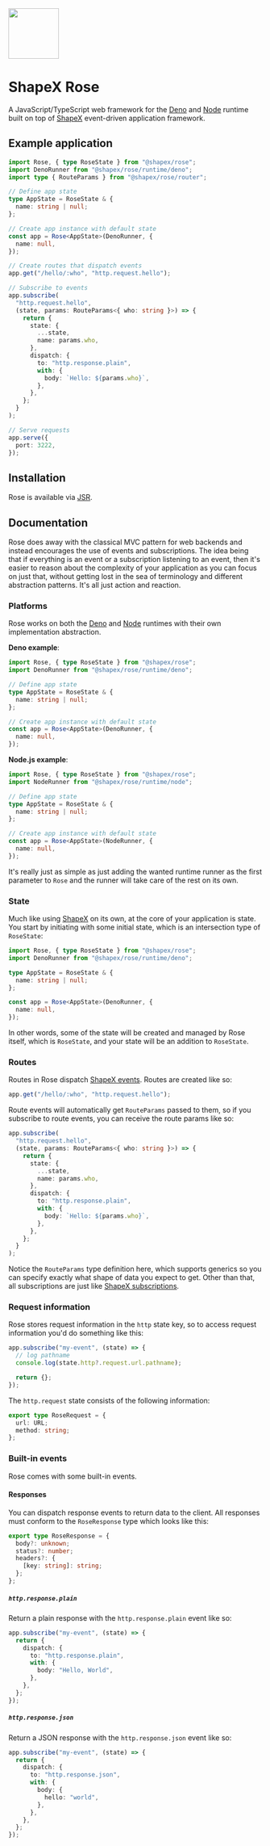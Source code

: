 <img src="https://github.com/user-attachments/assets/803506b1-759c-4142-bf75-141efa122641" width="100" height="100" />

# ShapeX Rose

A JavaScript/TypeScript web framework for the [Deno](https://deno.com) and [Node](https://nodejs.org) runtime built on top of [ShapeX](https://github.com/tryshapex/shapex) event-driven application framework.

## Example application

```typescript
import Rose, { type RoseState } from "@shapex/rose";
import DenoRunner from "@shapex/rose/runtime/deno";
import type { RouteParams } from "@shapex/rose/router";

// Define app state
type AppState = RoseState & {
  name: string | null;
};

// Create app instance with default state
const app = Rose<AppState>(DenoRunner, {
  name: null,
});

// Create routes that dispatch events
app.get("/hello/:who", "http.request.hello");

// Subscribe to events
app.subscribe(
  "http.request.hello",
  (state, params: RouteParams<{ who: string }>) => {
    return {
      state: {
        ...state,
        name: params.who,
      },
      dispatch: {
        to: "http.response.plain",
        with: {
          body: `Hello: ${params.who}`,
        },
      },
    };
  }
);

// Serve requests
app.serve({
  port: 3222,
});
```

## Installation

Rose is available via [JSR](https://jsr.io/@shapex/rose).

## Documentation

Rose does away with the classical MVC pattern for web backends and instead encourages the use of events and subscriptions. The idea being that if everything is an event or a subscription listening to an event, then it's easier to reason about the complexity of your application as you can focus on just that, without getting lost in the sea of terminology and different abstraction patterns. It's all just action and reaction.

### Platforms

Rose works on both the [Deno](https://deno.com) and [Node](https://nodejs.org) runtimes with their own implementation abstraction.

**Deno example**:

```typescript
import Rose, { type RoseState } from "@shapex/rose";
import DenoRunner from "@shapex/rose/runtime/deno";

// Define app state
type AppState = RoseState & {
  name: string | null;
};

// Create app instance with default state
const app = Rose<AppState>(DenoRunner, {
  name: null,
});
```

**Node.js example**:

```typescript
import Rose, { type RoseState } from "@shapex/rose";
import NodeRunner from "@shapex/rose/runtime/node";

// Define app state
type AppState = RoseState & {
  name: string | null;
};

// Create app instance with default state
const app = Rose<AppState>(NodeRunner, {
  name: null,
});
```

It's really just as simple as just adding the wanted runtime runner as the first parameter to `Rose` and the runner
will take care of the rest on its own.

### State

Much like using [ShapeX](https://github.com/tryshapex/shapex) on its own, at the core of your application is state. You start by initiating with some initial state, which is an intersection type of `RoseState`:

```typescript
import Rose, { type RoseState } from "@shapex/rose";
import DenoRunner from "@shapex/rose/runtime/deno";

type AppState = RoseState & {
  name: string | null;
};

const app = Rose<AppState>(DenoRunner, {
  name: null,
});
```

In other words, some of the state will be created and managed by Rose itself, which is `RoseState`, and your state will be an addition to `RoseState`.

### Routes

Routes in Rose dispatch [ShapeX events](https://github.com/tryshapex/shapex?tab=readme-ov-file#events). Routes are created like so:

```typescript
app.get("/hello/:who", "http.request.hello");
```

Route events will automatically get `RouteParams` passed to them, so if you subscribe to route events, you can receive the route params like so:

```typescript
app.subscribe(
  "http.request.hello",
  (state, params: RouteParams<{ who: string }>) => {
    return {
      state: {
        ...state,
        name: params.who,
      },
      dispatch: {
        to: "http.response.plain",
        with: {
          body: `Hello: ${params.who}`,
        },
      },
    };
  }
);
```

Notice the `RouteParams` type definition here, which supports generics so you can specify exactly what shape of data you expect to get. Other than that, all subscriptions are just like [ShapeX subscriptions](https://github.com/tryshapex/shapex?tab=readme-ov-file#subscriptions).

### Request information

Rose stores request information in the `http` state key, so to access request information you'd do something like this:

```typescript
app.subscribe("my-event", (state) => {
  // log pathname
  console.log(state.http?.request.url.pathname);

  return {};
});
```

The `http.request` state consists of the following information:

```typescript
export type RoseRequest = {
  url: URL;
  method: string;
};
```

### Built-in events

Rose comes with some built-in events.

#### Responses

You can dispatch response events to return data to the client. All responses must conform to the `RoseResponse` type which looks like this:

```typescript
export type RoseResponse = {
  body?: unknown;
  status?: number;
  headers?: {
    [key: string]: string;
  };
};
```

##### `http.response.plain`

Return a plain response with the `http.response.plain` event like so:

```typescript
app.subscribe("my-event", (state) => {
  return {
    dispatch: {
      to: "http.response.plain",
      with: {
        body: "Hello, World",
      },
    },
  };
});
```

##### `http.response.json`

Return a JSON response with the `http.response.json` event like so:

```typescript
app.subscribe("my-event", (state) => {
  return {
    dispatch: {
      to: "http.response.json",
      with: {
        body: {
          hello: "world",
        },
      },
    },
  };
});
```
